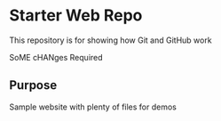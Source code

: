 # Starter Web Repo

This repository is for showing how Git and GitHub work

SoME cHANges Required

## Purpose

Sample website with plenty of files for demos